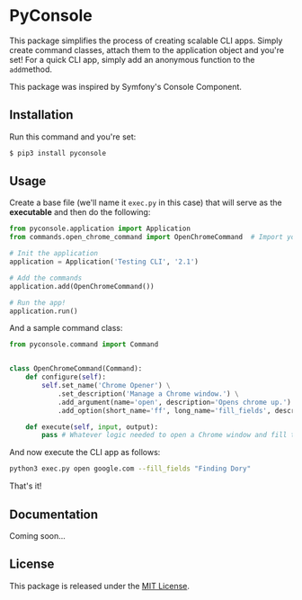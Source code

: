 # PyConsole

This package simplifies the process of creating scalable CLI apps. Simply create command classes, attach them to the application object and you're set! For a quick CLI app, simply add an anonymous function to the `add`method.

This package was inspired by Symfony's Console Component.

## Installation

Run this command and you're set:

```bash
$ pip3 install pyconsole
```

## Usage

Create a base file (we'll name it `exec.py` in this case) that will serve as the **executable** and then do the following:

```python
from pyconsole.application import Application
from commands.open_chrome_command import OpenChromeCommand  # Import your commands up here

# Init the application
application = Application('Testing CLI', '2.1')

# Add the commands
application.add(OpenChromeCommand())

# Run the app!
application.run()
```

And a sample command class:

```python
from pyconsole.command import Command


class OpenChromeCommand(Command):
    def configure(self):
        self.set_name('Chrome Opener') \
            .set_description('Manage a Chrome window.') \
            .add_argument(name='open', description='Opens chrome up.') \
            .add_option(short_name='ff', long_name='fill_fields', description="Fill the page's input(s)")

    def execute(self, input, output):
        pass # Whatever logic needed to open a Chrome window and fill the fields in the page (hint: Selenium)...
```

And now execute the CLI app as follows:

```bash
python3 exec.py open google.com --fill_fields "Finding Dory"
```

That's it!

## Documentation

Coming soon...

## License

This package is released under the [MIT License](https://github.com/dugajean/PyConsole/blob/master/LICENSE).

